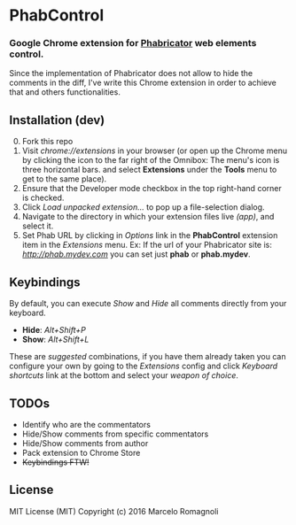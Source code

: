 # PhabControl
### Google Chrome extension for [Phabricator][phabricator] web elements control.
Since the implementation of Phabricator does not allow to hide the comments in the diff, I've write this Chrome extension in order to achieve that and others functionalities.

Installation (dev)
----
0. Fork this repo
1. Visit _chrome://extensions_ in your browser (or open up the Chrome menu by clicking the icon to the far right of the Omnibox:  The menu's icon is three horizontal bars. and select **Extensions** under the **Tools** menu to get to the same place).
2. Ensure that the Developer mode checkbox in the top right-hand corner is checked.
3. Click *Load unpacked extension…* to pop up a file-selection dialog.
4. Navigate to the directory in which your extension files live *(app)*, and select it.
5. Set Phab URL by clicking in *Options* link in the **PhabControl** extension item in the *Extensions* menu. Ex: If the url of your Phabricator site is: *http://phab.mydev.com* you can set just **phab** or **phab.mydev**.

Keybindings
-----
By default, you can execute _Show_ and _Hide_ all comments directly from your keyboard.
* **Hide**: _Alt+Shift+P_
* **Show**: _Alt+Shift+L_

These are _suggested_ combinations, if you have them already taken you can configure your own by going to the _Extensions_ config and click _Keyboard shortcuts_ link at the bottom and select your _weapon of choice_.

TODOs
----
* Identify who are the commentators
* Hide/Show comments from specific commentators
* Hide/Show comments from author
* Pack extension to Chrome Store
* ~~Keybindings FTW!~~


License
----

MIT License (MIT)
Copyright (c) 2016 Marcelo Romagnoli


[phabricator]: <http://phabricator.org/>
